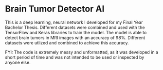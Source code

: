 # Brain Tumor Detector AI
This is a deep learning, neural network I developed for my Final Year Bachelor Thesis. Different datasets were combined and used with the TensorFlow and Keras libraries to train the model. The model is able to detect brain tumors in MRI images with an accuracy of 98%. Different datasets were utlized and combined to achieve this accuracy.

FYI: The code is extremely messy and unformatted, as it was developed in a short period of time and was not intended to be used or inspected by anyone else.